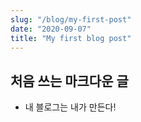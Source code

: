 ```yaml
---
slug: "/blog/my-first-post"
date: "2020-09-07"
title: "My first blog post"
---
```

## 처음 쓰는 마크다운 글
- 내 블로그는 내가 만든다!
